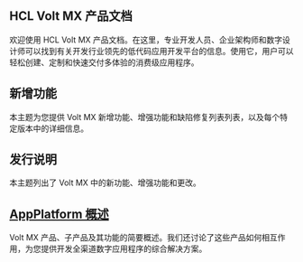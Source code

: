 ## HCL Volt MX 产品文档
欢迎使用 HCL Volt MX 产品文档。在这里，专业开发人员、企业架构师和数字设计师可以找到有关开发行业领先的低代码应用开发平台的信息。使用它，用户可以轻松创建、定制和快速交付多体验的消费级应用程序。

## 新增功能
本主题为您提供 Volt MX 新增功能、增强功能和缺陷修复列表列表，以及每个特定版本中的详细信息。

## 发行说明
本主题列出了 Volt MX 中的新功能、增强功能和更改。

## [AppPlatform 概述](./OverviewAppPlatform.md)
Volt MX 产品、子产品及其功能的简要概述。我们还讨论了这些产品如何相互作用，为您提供开发全渠道数字应用程序的综合解决方案。
